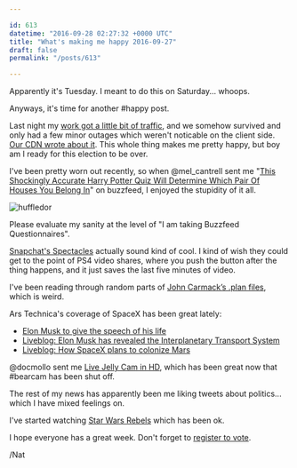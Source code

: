 ```yaml
---

id: 613
datetime: "2016-09-28 02:27:32 +0000 UTC"
title: "What's making me happy 2016-09-27"
draft: false
permalink: "/posts/613"

---
```


Apparently it's Tuesday. I meant to do this on Saturday... whoops.

Anyways, it's time for another #happy post.

Last night my [work got a little bit of traffic](https://www.wired.com/2016/09/millions-people-fact-checked-debate-clintons-website/), and we somehow survived and only had a few minor outages which weren't noticable on the client side. [Our CDN wrote about it](https://www.fastly.com/blog/how-internet-reacted-first-presidential-debate). This whole thing makes me pretty happy, but boy am I ready for this election to be over.

I've been pretty worn out recently, so when @mel_cantrell sent me "[This Shockingly Accurate Harry Potter Quiz Will Determine Which Pair Of Houses You Belong In](https://www.buzzfeed.com/expresident/hybrid-houses)" on buzzfeed, I enjoyed the stupidity of it all.

![huffledor](https://natnatnat.imgix.net/2016/huffledore.png)

Please evaluate my sanity at the level of "I am taking Buzzfeed Questionnaires".

[Snapchat's Spectacles](http://www.cnbc.com/2016/09/25/heres-how-snapchats-new-spectacles-work.html) actually sound kind of cool. I kind of wish they could get to the point of PS4 video shares, where you push the button after the thing happens, and it just saves the last five minutes of video.

I've been reading through random parts of [John Carmack’s .plan files](https://github.com/ESWAT/john-carmack-plan-archive), which is weird.

Ars Technica's coverage of SpaceX has been great lately:

 - [Elon Musk to give the speech of his life](http://arstechnica.com/science/2016/09/between-a-rocket-and-a-hard-place-elon-musk-to-give-the-speech-of-his-life/)
 - [Liveblog: Elon Musk has revealed the Interplanetary Transport System](http://arstechnica.com/science/2016/09/coming-tuesday-liveblog-of-elon-musks-big-mars-reveal/)
 - [Liveblog: How SpaceX plans to colonize Mars](http://live.arstechnica.com/liveblog-how-spacex-plans-to-colonize-mars/)

@docmollo sent me [Live Jelly Cam in HD](https://www.youtube.com/watch?v=ceP_zvyM3A4&feature=youtu.be), which has been great now that #bearcam has been shut off.

The rest of my news has apparently been me liking tweets about politics... which I have mixed feelings on. 

I've started watching [Star Wars Rebels](https://en.wikipedia.org/wiki/Star_Wars_Rebels) which has been ok.

I hope everyone has a great week. Don't forget to [register to vote](https://www.iwillvote.com/).

/Nat

